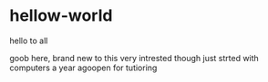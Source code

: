 # hellow-world

hello to all

goob here, brand new to this very intrested though
just strted with computers a year agoopen for tutioring
